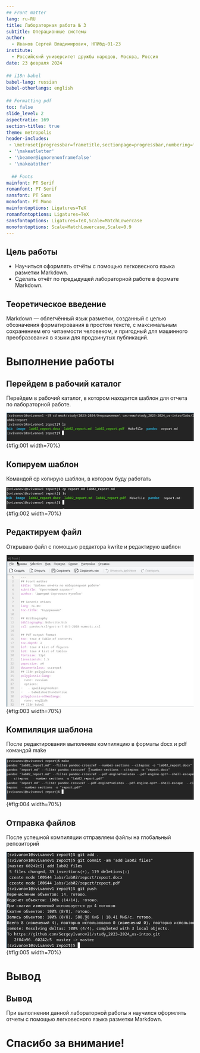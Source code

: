 ```yaml
---
## Front matter
lang: ru-RU
title: Лабораторная работа № 3
subtitle: Операционные системы
author:
  - Иванов Сергей Владимирович, НПИбд-01-23
institute:
  - Российский университет дружбы народов, Москва, Россия
date: 23 февраля 2024

## i18n babel
babel-lang: russian
babel-otherlangs: english

## Formatting pdf
toc: false
slide_level: 2
aspectratio: 169
section-titles: true
theme: metropolis
header-includes:
 - \metroset{progressbar=frametitle,sectionpage=progressbar,numbering=fraction}
 - '\makeatletter'
 - '\beamer@ignorenonframefalse'
 - '\makeatother'

  ## Fonts
mainfont: PT Serif
romanfont: PT Serif
sansfont: PT Sans
monofont: PT Mono
mainfontoptions: Ligatures=TeX
romanfontoptions: Ligatures=TeX
sansfontoptions: Ligatures=TeX,Scale=MatchLowercase
monofontoptions: Scale=MatchLowercase,Scale=0.9
---
```


## Цель работы

- Научиться оформлять отчёты с помощью легковесного языка разметки Markdown.
- Сделать отчёт по предыдущей лабораторной работе в формате Markdown.

## Теоретическое введение

Markdown — облегчённый язык разметки, созданный с целью обозначения форматирования в простом тексте, с максимальным сохранением его читаемости человеком, и пригодный для машинного преобразования в языки для продвинутых публикаций.

# Выполнение работы

## Перейдем в рабочий каталог 

Перейдем в рабочий каталог, в котором находится шаблон для отчета по лабораторной работе.

![Переходим в каталог](image/1.jpg){#fig:001 width=70%}

## Копируем шаблон

Командой cp копирую шаблон, в котором буду работать

![Копирование](image/2.jpg){#fig:002 width=70%}

## Редактируем файл

Открываю файл с помощью редактора kwrite и редактирую шаблон

![Редактирование](image/3.jpg){#fig:003 width=70%}

## Компиляция шаблона

После редактирования выполняем компиляцию в форматы docx и pdf командой make

![Компиляция шаблона](image/4.jpg){#fig:004 width=70%}

## Отправка файлов

После успешной компиляции отправляем файлы на глобальный репозиторий 

![Отправка файлов на git](image/5.jpg){#fig:005 width=70%}

# Вывод

## Вывод 

При выполнении данной лабораторной работы я научился оформлять отчеты с помощью легковесного языка разметки Markdown.

# Спасибо за внимание!









